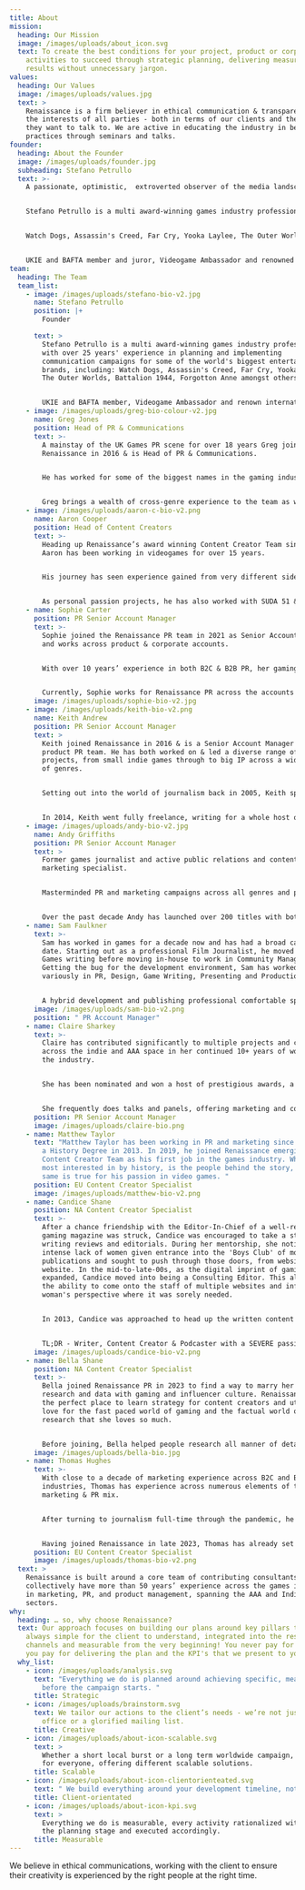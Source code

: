 ```yaml
---
title: About
mission:
  heading: Our Mission
  image: /images/uploads/about_icon.svg
  text: To create the best conditions for your project, product or corporate
    activities to succeed through strategic planning, delivering measurable
    results without unnecessary jargon.
values:
  heading: Our Values
  image: /images/uploads/values.jpg
  text: >
    Renaissance is a firm believer in ethical communication & transparency in
    the interests of all parties - both in terms of our clients and the media
    they want to talk to. We are active in educating the industry in best
    practices through seminars and talks.
founder:
  heading: About the Founder
  image: /images/uploads/founder.jpg
  subheading: Stefano Petrullo
  text: >-
    A passionate, optimistic,  extroverted observer of the media landscape.


    Stefano Petrullo is a multi award-winning games industry professional with over 25 years' experience in planning and implementing communication campaigns for some of the world's biggest entertainment brands, including:


    Watch Dogs, Assassin's Creed, Far Cry, Yooka Laylee, The Outer Worlds, Battalion 1944, Forgotton Anne amongst others …


    UKIE and BAFTA member and juror, Videogame Ambassador and renowned international speaker, Stefano is a communication veteran always looking at ways to innovate.
team:
  heading: The Team
  team_list:
    - image: /images/uploads/stefano-bio-v2.jpg
      name: Stefano Petrullo
      position: |+
        Founder

      text: >
        Stefano Petrullo is a multi award-winning games industry professional
        with over 25 years' experience in planning and implementing
        communication campaigns for some of the world's biggest entertainment
        brands, including: Watch Dogs, Assassin's Creed, Far Cry, Yooka Laylee,
        The Outer Worlds, Battalion 1944, Forgotton Anne amongst others …


        UKIE and BAFTA member, Videogame Ambassador and renown international speaker, Stefano is an optimist, extrovert communication veteran always looking at way to innovate.
    - image: /images/uploads/greg-bio-colour-v2.jpg
      name: Greg Jones
      position: Head of PR & Communications
      text: >-
        A mainstay of the UK Games PR scene for over 18 years Greg joined
        Renaissance in 2016 & is Head of PR & Communications. 


        He has worked for some of the biggest names in the gaming industry including Microsoft Xbox, THQ, Warner Bros, 505 Games, SEGA UK & Disney Interactive, launching AAA titles such as WWE & Payday to indie titles including the BAFTA winning Brothers: a Tale of Two Sons & Terraria.


        Greg brings a wealth of cross-genre experience to the team as well as an understanding of media & content creators which allows him to identify the right targets, for the right titles no matter the scope of the project.
    - image: /images/uploads/aaron-c-bio-v2.png
      name: Aaron Cooper
      position: Head of Content Creators
      text: >-
        Heading up Renaissance’s award winning Content Creator Team since 2021,
        Aaron has been working in videogames for over 15 years. 


        His journey has seen experience gained from very different sides of the industry, from working directly in game development, building the communications plans for retail HQ giant GAME & working publisher side at 2K, on global hit franchises such as XCOM, Mafia, Borderlands, NBA 2K & Civilization. 


        As personal passion projects, he has also worked with SUDA 51 & the team at Grasshopper Manufacture on the No More Heroes series for Nintendo Switch & was additionally a part of the formation of videogame mental health charity Safe in our World.
    - name: Sophie Carter
      position: PR Senior Account Manager
      text: >-
        Sophie joined the Renaissance PR team in 2021 as Senior Account Manager
        and works across product & corporate accounts. 


        With over 10 years’ experience in both B2C & B2B PR, her gaming PR portfolio spans PC, console & mobile titles, as well as corporate communications that includes projects for titles such as Baldur’s Gate 3, Disco Elysium & The Ascent.


        Currently, Sophie works for Renaissance PR across the accounts for Sharkmob, FuturLab, EmberLab as well as some product PR.
      image: /images/uploads/sophie-bio-v2.jpg
    - image: /images/uploads/keith-bio-v2.png
      name: Keith Andrew
      position: PR Senior Account Manager
      text: >
        Keith joined Renaissance in 2016 & is a Senior Account Manager on the
        product PR team. He has both worked on & led a diverse range of
        projects, from small indie games through to big IP across a wide range
        of genres.


        Setting out into the world of journalism back in 2005, Keith spent a large chunk of his writing career covering the rise of smartphone games during the App Store boom in the late noughties, eventually serving as the Editor of Pocket Gamer’s industry-focused spin off.


        In 2014, Keith went fully freelance, writing for a whole host of publications including Edge, GamesTM, GamesMaster, Rolling Stone, Digital Spy, Gamesradar, Lad Bible, Official Xbox Magazine, GamesIndustry.biz, Trusted Reviews, MCV & many others.
    - image: /images/uploads/andy-bio-v2.jpg
      name: Andy Griffiths
      position: PR Senior Account Manager
      text: >
        Former games journalist and active public relations and content creator
        marketing specialist. 


        Masterminded PR and marketing campaigns across all genres and platforms utilising all budget ranges from AAA to indie. Previous games launched include award-winning MMORPG Guild Wars 2, free-to-play family-focused building game Robocraft and first-party exclusive Robocraft Infinity. 


        Over the past decade Andy has launched over 200 titles with both domestic and international publishers and developers.
    - name: Sam Faulkner
      text: >-
        Sam has worked in games for a decade now and has had a broad career to
        date. Starting out as a professional Film Journalist, he moved into
        Games writing before moving in-house to work in Community Management.
        Getting the bug for the development environment, Sam has worked
        variously in PR, Design, Game Writing, Presenting and Production. 


        A hybrid development and publishing professional comfortable speaking both languages, Sam is most proud of his work as Publishing Producer for Larian Studios and looks back with particular fondness on working on Baldur’s Gate 3 during Early Access. Leaving Larian in mid 2022, Sam became an independent consultant, working with indies, publishers and PR firms and has been working with Renaissance since late 2022 on planning and execution of creative plans. 
      image: /images/uploads/sam-bio-v2.png
      position: " PR Account Manager"
    - name: Claire Sharkey
      text: >-
        Claire has contributed significantly to multiple projects and causes
        across the indie and AAA space in her continued 10+ years of working in
        the industry. 


        She has been nominated and won a host of prestigious awards, a standout being a 2-time BAFTA nominee. In 2022 she won Marketing Hero at the Game Dev Heroes Awards, after having been nominated for the role 4 times previously, and in 2023 was nominated as an individual Marketing nominee at the Develop Star Awards. 


        She frequently does talks and panels, offering marketing and comms workshops as well as diversity promotion. Her main approach to the above and daily events/campaigns is to push transparency and be personable where needed. She joined Renaissance in 2023.
      position: PR Senior Account Manager
      image: /images/uploads/claire-bio.png
    - name: Matthew Taylor
      text: "Matthew Taylor has been working in PR and marketing since graduating with
        a History Degree in 2013. In 2019, he joined Renaissance emerging
        Content Creator Team as his first job in the games industry. What he is
        most interested in by history, is the people behind the story, and the
        same is true for his passion in video games. "
      position: EU Content Creator Specialist
      image: /images/uploads/matthew-bio-v2.png
    - name: Candice Shane
      position: NA Content Creator Specialist
      text: >-
        After a chance friendship with the Editor-In-Chief of a well-respected
        gaming magazine was struck, Candice was encouraged to take a step into
        writing reviews and editorials. During her mentorship, she noticed an
        intense lack of women given entrance into the 'Boys Club' of most gaming
        publications and sought to push through those doors, from website to
        website. In the mid-to-late-00s, as the digital imprint of gaming
        expanded, Candice moved into being a Consulting Editor. This allowed her
        the ability to come onto the staff of multiple websites and infuse a
        woman's perspective where it was sorely needed. 


        In 2013, Candice was approached to head up the written content for Loot Crate, aptly called "The Daily Crate" which was a review/impressions site for all things gaming and pop culture. This expanded into assisting with building up attention to their Twitch channel until it was turned into a rotating chair live-show.


        TL;DR - Writer, Content Creator & Podcaster with a SEVERE passion for gaming joined Renaissance in 2020.
      image: /images/uploads/candice-bio-v2.png
    - name: Bella Shane
      position: NA Content Creator Specialist
      text: >-
        Bella joined Renaissance PR in 2023 to find a way to marry her love of
        research and data with gaming and influencer culture. Renaissance was
        the perfect place to learn strategy for content creators and utilize her
        love for the fast paced world of gaming and the factual world of
        research that she loves so much. 


        Before joining, Bella helped people research all manner of details and enjoyed quite a bit of time fact-checking for editors, analysts and ghostwriters. Not wanting to hand over her research towards clients that she felt weren't giving the best service with her data, she looked towards becoming more hands on in an industry she already widely respected and had loved from a young age.
      image: /images/uploads/bella-bio.jpg
    - name: Thomas Hughes
      text: >-
        With close to a decade of marketing experience across B2C and B2B
        industries, Thomas has experience across numerous elements of the
        marketing & PR mix. 


        After turning to journalism full-time through the pandemic, he picked up bylines across sites like NME and Gfinity. In the dust of the pandemic, he decided it was finally time to blend his marketing and journalism skills, moving into marketing and PR supporting all manner of developers in the indie space. 


        Having joined Renaissance in late 2023, Thomas has already set about bringing his skills, knowledge and passion to the Content Creator Team.
      position: EU Content Creator Specialist
      image: /images/uploads/thomas-bio-v2.png
  text: >
    Renaissance is built around a core team of contributing consultants who
    collectively have more than 50 years’ experience across the games industry;
    in marketing, PR, and product management, spanning the AAA and Indie
    sectors.
why:
  heading: … so, why choose Renaissance?
  text: Our approach focuses on building our plans around key pillars that are
    always simple for the client to understand, integrated into the rest of the
    channels and measurable from the very beginning! You never pay for our time,
    you pay for delivering the plan and the KPI's that we present to you.
  why_list:
    - icon: /images/uploads/analysis.svg
      text: "Everything we do is planned around achieving specific, measurable goals
        before the campaign starts. "
      title: Strategic
    - icon: /images/uploads/brainstorm.svg
      text: We tailor our actions to the client’s needs - we’re not just a press
        office or a glorified mailing list.
      title: Creative
    - icon: /images/uploads/about-icon-scalable.svg
      text: >
        Whether a short local burst or a long term worldwide campaign, we cater
        for everyone, offering different scalable solutions.
      title: Scalable
    - icon: /images/uploads/about-icon-clientorienteated.svg
      text: " We build everything around your development timeline, not vice versa!"
      title: Client-orientated
    - icon: /images/uploads/about-icon-kpi.svg
      text: >
        Everything we do is measurable, every activity rationalized with you at
        the planning stage and executed accordingly.
      title: Measurable
---
```

We believe in ethical communications, working with the client to ensure their creativity is experienced by the right people at the right time.
